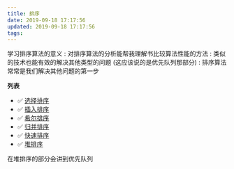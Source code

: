 ```yaml
---
title: 排序
date: 2019-09-18 17:17:56
updated: 2019-09-18 17:17:56
tags:
---
```


学习排序算法的意义
: 对排序算法的分析能帮我理解书比较算法性能的方法
: 类似的技术也能有效的解决其他类型的问题 (这应该说的是优先队列那部分)
: 排序算法常常是我们解决其他问题的第一步

**列表**
- ✅ [选择排序](/初级排序算法/#选择排序)
- ✅ [插入排序](/初级排序算法/#插入排序)
- ✅ [希尔排序](/初级排序算法/#希尔排序)
- ✅ [归并排序](/归并排序)
- ✅ [快速排序](/快速排序)
- ✅ [堆排序](/优先队列) 

在堆排序的部分会讲到优先队列
